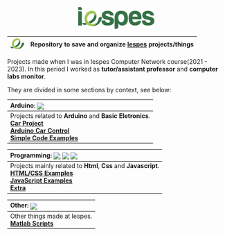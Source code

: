 <div align="center">
  <img height="50px" src=".github/assets/logo.svg">

| <img height="25px" src=".github/assets/logo-mini.svg" /> | Repository to save and organize [Iespes](https://www.iespes.com.br) projects/things |
| :------------------------------------------------------: | :---------------------------------------------------------------------------------: |

</div>

Projects made when I was in Iespes Computer Network course(2021 - 2023). In this period I worked as **tutor/assistant professor** and **computer labs monitor**.

They are divided in some sections by context, see below:

| **Arduino:** <img align="center" height="25px" src="https://cdn.jsdelivr.net/gh/devicons/devicon/icons/arduino/arduino-original.svg" />                                                                                                               |
| :---------------------------------------------------------------------------------------------------------------------------------------------------------------------------------------------------------------------------------------------------- |
| Projects related to **Arduino** and **Basic Eletronics**. <br> [**Car Project**](https://github.com/dreisss/Arduino-Car/) <br> [**Arduino Car Control**](https://github.com/dreisss/controlApp/) <br> [**Simple Code Examples**](./Arduino/Examples/) |

| **Programming:** <img align="center" height="25px" src="https://cdn.jsdelivr.net/gh/devicons/devicon/icons/html5/html5-original.svg" /> <img align="center" height="23px" src="https://cdn.jsdelivr.net/gh/devicons/devicon/icons/css3/css3-original.svg" /> <img align="center" height="23px" src="https://cdn.jsdelivr.net/gh/devicons/devicon/icons/javascript/javascript-original.svg" /> |
| :-------------------------------------------------------------------------------------------------------------------------------------------------------------------------------------------------------------------------------------------------------------------------------------------------------------------------------------------------------------------------------------------- |
| Projects mainly related to **Html**, **Css** and **Javascript**. <br> [**HTML/CSS Examples**](./Programming/HTML-CSS) <br> [**JavaScript Examples**](./Programming/JS) <br> [**Extra**](./Programming/EXTRAS/)                                                                                                                                                                                |

| **Other:** <img align="center" height="25px" src="https://cdn.jsdelivr.net/gh/devicons/devicon/icons/matlab/matlab-original.svg" /> |
| :---------------------------------------------------------------------------------------------------------------------------------- |
| Other things made at Iespes. <br> [**Matlab Scripts**](./Other/Matlab/)                                                             |
